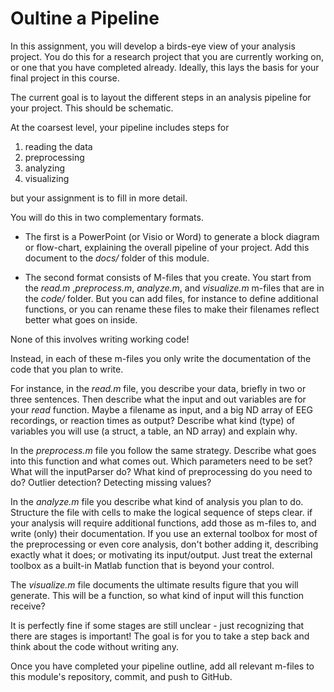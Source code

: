 # Oultine a Pipeline
In this assignment, you will develop a birds-eye view of your analysis project. You  do this for a research project that you are currently working on, or one that you have completed already. Ideally, this lays the basis for your final project in this course.

The current goal is to layout the different steps in an analysis pipeline for your project. This should be schematic.

At the coarsest level, your pipeline includes steps for 
1. reading the data
1. preprocessing
1. analyzing
1. visualizing

but your assignment is to fill in more detail.

You will do this in two complementary formats. 

* The first is a PowerPoint (or Visio or Word) to generate a block diagram or flow-chart, explaining the overall pipeline of your project.
Add this document to the _docs/_ folder of this module. 


* The second format consists of M-files that you create. 
You start from the _read.m_ ,_preprocess.m_, _analyze.m_, and _visualize.m_ m-files that are in the _code/_ folder. But you can add files, for instance to define additional functions, or you can rename these 
files to make their filenames reflect better what goes on inside. 


None of this involves writing working code!

Instead, in each of these m-files you only write the documentation of the code that you plan to write.

For instance, in the _read.m_ file, you describe your data, briefly in two or three sentences. 
Then describe what the input and out variables are for your _read_ function. 
Maybe a filename as input, and a big ND array of EEG recordings, or reaction times as output? 
Describe what kind (type) of variables you will use (a struct, a table, an ND array) and explain why. 

In the _preprocess.m_ file you follow the same strategy. Describe what goes into this function and what comes out. 
Which parameters need to be set? What will the inputParser do? What kind of preprocessing do you need to do? Outlier detection? Detecting missing values? 

In the _analyze.m_ file you describe what kind of analysis you plan to do. Structure the file with cells to make the logical sequence of steps clear. 
if your analysis will require additional functions, add those as m-files to, and write (only) their documentation. 
If you use an external toolbox for most of the preprocessing or even core analysis, don't bother adding it, describing exactly what it does; or motivating its input/output. Just treat the external toolbox as a built-in Matlab function that is beyond your control. 

The _visualize.m_ file documents the ultimate results figure that you will generate. This will be a function, so what kind of input will this function receive? 

It is perfectly fine if some stages are still unclear - just recognizing that there are stages is important! The goal is for you to take a step back and think about the code without writing any. 


Once you have completed your pipeline outline, add all relevant m-files to this module's repository, commit, and push to GitHub.



